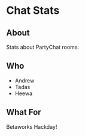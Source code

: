 Chat Stats
==========

About
-----
Stats about PartyChat rooms.

Who
---
* Andrew
* Tadas
* Heewa

What For
--------
Betaworks Hackday!

